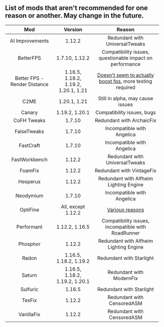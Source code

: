 ## List of mods that aren't recommended for one reason or another. May change in the future.
| Mod | Version | Reason |
|:---:|:---:|:---:|
| AI Improvements | 1.12.2 | Redundant with UniversalTweaks |
| BetterFPS | 1.7.10, 1.12.2 | Compatibility issues, questionable impact on performance |
| Better FPS - Render Distance | 1.16.5, 1.18.2, 1.19.2, 1.20.1, 1.21 | [Doesn't seem to actually boost fps](https://github.com/Fabulously-Optimized/fabulously-optimized/issues/195#issuecomment-2200240847), more testing required |
| C2ME | 1.20.1, 1.21 | Still in alpha, may cause issues |
| Canary | 1.19.2, 1.20.1 | Compatibility issues, bugs |
| CoFH Tweaks | 1.7.10 | Redundant with ArchaicFix |
| FalseTweaks | 1.7.10 | Incompatible with Angelica |
| FastCraft | 1.7.10 | Incompatible with Angelica |
| FastWorkbench | 1.12.2 | Redundant with UniversalTweaks |
| FoamFix | 1.12.2 | Redundant with VintageFix |
| Hesperus | 1.12.2 | Redundant with Alfheim Lighting Engine |
| Neodymium | 1.7.10 | Incompatible with Angelica |
| OptiFine | All, except 1.12.2 | [Various reasons](why-no-optifine.md)
| Performant | 1.12.2, 1.16.5 | Compatibility issues, incompatible with RoadRunner |
| Phosphor | 1.12.2 | Redundant with Alfheim Lighting Engine |
| Radon | 1.16.5, 1.18.2, 1.19.2 | Redundant with Starlight |
| Saturn | 1.16.5, 1.18.2, 1.19.2, 1.20.1 | Redundant with ModernFix |
| Sulfuric | 1.16.5 | Redundant with Starlight |
| TexFix | 1.12.2 | Redundant with CensoredASM |
| VanillaFix | 1.12.2 | Redundant with CensoredASM |
